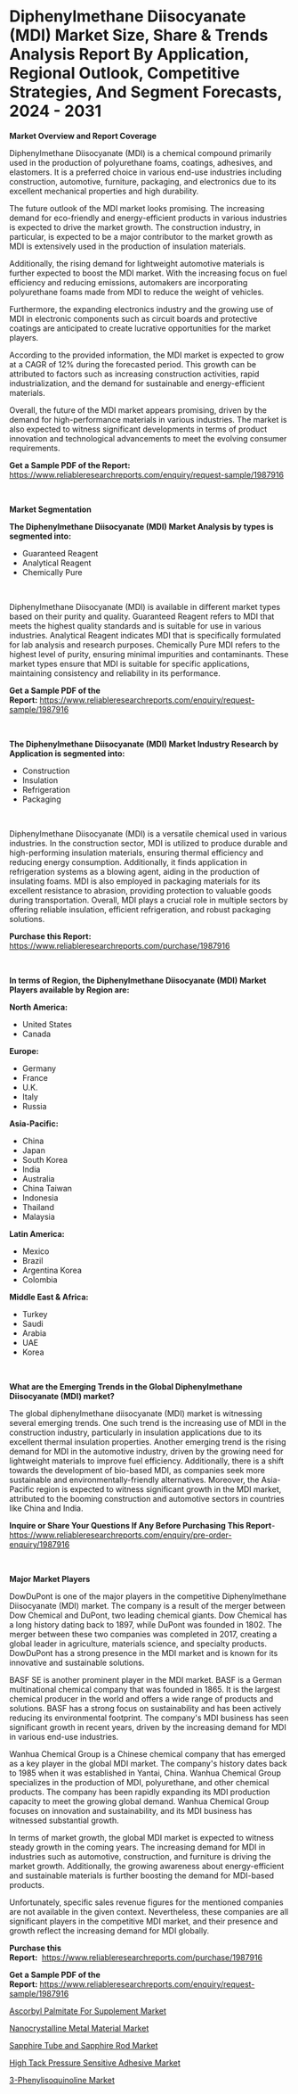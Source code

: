<p><h1>Diphenylmethane Diisocyanate (MDI) Market Size, Share & Trends Analysis Report By Application, Regional Outlook, Competitive Strategies, And Segment Forecasts, 2024 - 2031</h1></p><p><strong>Market Overview and Report Coverage</strong></p>
<p><p>Diphenylmethane Diisocyanate (MDI) is a chemical compound primarily used in the production of polyurethane foams, coatings, adhesives, and elastomers. It is a preferred choice in various end-use industries including construction, automotive, furniture, packaging, and electronics due to its excellent mechanical properties and high durability.</p><p>The future outlook of the MDI market looks promising. The increasing demand for eco-friendly and energy-efficient products in various industries is expected to drive the market growth. The construction industry, in particular, is expected to be a major contributor to the market growth as MDI is extensively used in the production of insulation materials.</p><p>Additionally, the rising demand for lightweight automotive materials is further expected to boost the MDI market. With the increasing focus on fuel efficiency and reducing emissions, automakers are incorporating polyurethane foams made from MDI to reduce the weight of vehicles.</p><p>Furthermore, the expanding electronics industry and the growing use of MDI in electronic components such as circuit boards and protective coatings are anticipated to create lucrative opportunities for the market players.</p><p>According to the provided information, the MDI market is expected to grow at a CAGR of 12% during the forecasted period. This growth can be attributed to factors such as increasing construction activities, rapid industrialization, and the demand for sustainable and energy-efficient materials.</p><p>Overall, the future of the MDI market appears promising, driven by the demand for high-performance materials in various industries. The market is also expected to witness significant developments in terms of product innovation and technological advancements to meet the evolving consumer requirements.</p></p>
<p><strong>Get a Sample PDF of the Report:</strong> <a href="https://www.reliableresearchreports.com/enquiry/request-sample/1987916">https://www.reliableresearchreports.com/enquiry/request-sample/1987916</a></p>
<p>&nbsp;</p>
<p><strong>Market Segmentation</strong></p>
<p><strong>The Diphenylmethane Diisocyanate (MDI) Market Analysis by types is segmented into:</strong></p>
<p><ul><li>Guaranteed Reagent</li><li>Analytical Reagent</li><li>Chemically Pure</li></ul></p>
<p>&nbsp;</p>
<p><p>Diphenylmethane Diisocyanate (MDI) is available in different market types based on their purity and quality. Guaranteed Reagent refers to MDI that meets the highest quality standards and is suitable for use in various industries. Analytical Reagent indicates MDI that is specifically formulated for lab analysis and research purposes. Chemically Pure MDI refers to the highest level of purity, ensuring minimal impurities and contaminants. These market types ensure that MDI is suitable for specific applications, maintaining consistency and reliability in its performance.</p></p>
<p><strong>Get a Sample PDF of the Report:</strong>&nbsp;<a href="https://www.reliableresearchreports.com/enquiry/request-sample/1987916">https://www.reliableresearchreports.com/enquiry/request-sample/1987916</a></p>
<p>&nbsp;</p>
<p><strong>The Diphenylmethane Diisocyanate (MDI) Market Industry Research by Application is segmented into:</strong></p>
<p><ul><li>Construction</li><li>Insulation</li><li>Refrigeration</li><li>Packaging</li></ul></p>
<p>&nbsp;</p>
<p><p>Diphenylmethane Diisocyanate (MDI) is a versatile chemical used in various industries. In the construction sector, MDI is utilized to produce durable and high-performing insulation materials, ensuring thermal efficiency and reducing energy consumption. Additionally, it finds application in refrigeration systems as a blowing agent, aiding in the production of insulating foams. MDI is also employed in packaging materials for its excellent resistance to abrasion, providing protection to valuable goods during transportation. Overall, MDI plays a crucial role in multiple sectors by offering reliable insulation, efficient refrigeration, and robust packaging solutions.</p></p>
<p><strong>Purchase this Report:</strong>&nbsp; <a href="https://www.reliableresearchreports.com/purchase/1987916">https://www.reliableresearchreports.com/purchase/1987916</a></p>
<p>&nbsp;</p>
<p><strong>In terms of Region, the Diphenylmethane Diisocyanate (MDI) Market Players available by Region are:</strong></p>
<p>
    <p> <strong> North America: </strong>
        <ul>
            <li>United States</li>
            <li>Canada</li>
        </ul>
        </p> 
    <p> <strong> Europe: </strong>
        <ul>
            <li>Germany</li>
            <li>France</li>
            <li>U.K.</li>
            <li>Italy</li>
            <li>Russia</li>
        </ul>
        </p> 
    <p> <strong> Asia-Pacific: </strong>
        <ul>
            <li>China</li>
            <li>Japan</li>
            <li>South Korea</li>
            <li>India</li>
            <li>Australia</li>
            <li>China Taiwan</li>
            <li>Indonesia</li>
            <li>Thailand</li>
            <li>Malaysia</li>
        </ul>
        </p> 
    <p> <strong> Latin America: </strong>
        <ul>
            <li>Mexico</li>
            <li>Brazil</li>
            <li>Argentina Korea</li>
            <li>Colombia</li>
        </ul>
        </p> 
    <p> <strong> Middle East & Africa: </strong>
        <ul>
            <li>Turkey</li>
            <li>Saudi</li>
            <li>Arabia</li>
            <li>UAE</li>
            <li>Korea</li>
        </ul>
    </p>
    </p>
<p>&nbsp;</p>
<p><strong>What are the Emerging Trends in the Global Diphenylmethane Diisocyanate (MDI) market?</strong></p>
<p><p>The global diphenylmethane diisocyanate (MDI) market is witnessing several emerging trends. One such trend is the increasing use of MDI in the construction industry, particularly in insulation applications due to its excellent thermal insulation properties. Another emerging trend is the rising demand for MDI in the automotive industry, driven by the growing need for lightweight materials to improve fuel efficiency. Additionally, there is a shift towards the development of bio-based MDI, as companies seek more sustainable and environmentally-friendly alternatives. Moreover, the Asia-Pacific region is expected to witness significant growth in the MDI market, attributed to the booming construction and automotive sectors in countries like China and India.</p></p>
<p><strong>Inquire or Share Your Questions If Any Before Purchasing This Report</strong>- <a href="https://www.reliableresearchreports.com/enquiry/pre-order-enquiry/1987916">https://www.reliableresearchreports.com/enquiry/pre-order-enquiry/1987916</a></p>
<p>&nbsp;</p>
<p><strong>Major Market Players</strong></p>
<p><p>DowDuPont is one of the major players in the competitive Diphenylmethane Diisocyanate (MDI) market. The company is a result of the merger between Dow Chemical and DuPont, two leading chemical giants. Dow Chemical has a long history dating back to 1897, while DuPont was founded in 1802. The merger between these two companies was completed in 2017, creating a global leader in agriculture, materials science, and specialty products. DowDuPont has a strong presence in the MDI market and is known for its innovative and sustainable solutions.</p><p>BASF SE is another prominent player in the MDI market. BASF is a German multinational chemical company that was founded in 1865. It is the largest chemical producer in the world and offers a wide range of products and solutions. BASF has a strong focus on sustainability and has been actively reducing its environmental footprint. The company's MDI business has seen significant growth in recent years, driven by the increasing demand for MDI in various end-use industries.</p><p>Wanhua Chemical Group is a Chinese chemical company that has emerged as a key player in the global MDI market. The company's history dates back to 1985 when it was established in Yantai, China. Wanhua Chemical Group specializes in the production of MDI, polyurethane, and other chemical products. The company has been rapidly expanding its MDI production capacity to meet the growing global demand. Wanhua Chemical Group focuses on innovation and sustainability, and its MDI business has witnessed substantial growth.</p><p>In terms of market growth, the global MDI market is expected to witness steady growth in the coming years. The increasing demand for MDI in industries such as automotive, construction, and furniture is driving the market growth. Additionally, the growing awareness about energy-efficient and sustainable materials is further boosting the demand for MDI-based products.</p><p>Unfortunately, specific sales revenue figures for the mentioned companies are not available in the given context. Nevertheless, these companies are all significant players in the competitive MDI market, and their presence and growth reflect the increasing demand for MDI globally.</p></p>
<p><strong>Purchase this Report:</strong>&nbsp;&nbsp;<a href="https://www.reliableresearchreports.com/purchase/1987916">https://www.reliableresearchreports.com/purchase/1987916</a></p>
<p></p>
<p><strong>Get a Sample PDF of the Report:</strong>&nbsp;<a href="https://www.reliableresearchreports.com/enquiry/request-sample/1987916">https://www.reliableresearchreports.com/enquiry/request-sample/1987916</a></p>
<p><p><a href="https://github.com/sofyaavrova/Market-Research-Report-List-2/blob/main/ascorbyl-palmitate-for-supplement-market.md">Ascorbyl Palmitate For Supplement Market</a></p><p><a href="https://github.com/merzlyukov93/Market-Research-Report-List-2/blob/main/nanocrystalline-metal-material-market.md">Nanocrystalline Metal Material Market</a></p><p><a href="https://github.com/zebdakicsin/Market-Research-Report-List-2/blob/main/sapphire-tube-and-sapphire-rod-market.md">Sapphire Tube and Sapphire Rod Market</a></p><p><a href="https://github.com/melchekhinf/Market-Research-Report-List-2/blob/main/high-tack-pressure-sensitive-adhesive-market.md">High Tack Pressure Sensitive Adhesive Market</a></p><p><a href="https://github.com/kholmovskayalyudmila/Market-Research-Report-List-2/blob/main/3-phenylisoquinoline-market.md">3-Phenylisoquinoline Market</a></p></p>